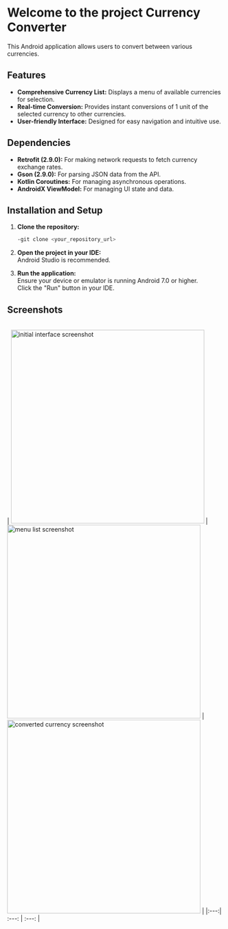 # Welcome to the project Currency Converter

This Android application allows users to convert between various currencies.

## Features

* **Comprehensive Currency List:**  Displays a menu of available currencies for selection.
* **Real-time Conversion:**  Provides instant conversions of 1 unit of the selected currency to other currencies.
* **User-friendly Interface:**  Designed for easy navigation and intuitive use.

## Dependencies

* **Retrofit (2.9.0):**  For making network requests to fetch currency exchange rates.
* **Gson (2.9.0):**  For parsing JSON data from the API.
* **Kotlin Coroutines:**  For managing asynchronous operations.
* **AndroidX ViewModel:**  For managing UI state and data.

## Installation and Setup

1. **Clone the repository:**
   ```bash
   -git clone <your_repository_url>

2. **Open the project in your IDE:**
   <br>Android Studio is recommended.

3. **Run the application:**
   <br>Ensure your device or emulator is running Android 7.0 or higher.
   <br>Click the "Run" button in your IDE.

## Screenshots
<br>
| <img src="./assets/project_wm_1.png" height="450" alt="initial interface screenshot"/> | <img src="./assets/project_wm_2.png" height="450" alt="menu list screenshot"/> | <img src="./assets/project_wm_3.png" height="450" alt="converted currency screenshot"/> |
|:---:| :---: | :---: |
